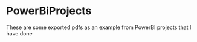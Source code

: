 # PowerBiProjects

These are some exported pdfs as an example from PowerBI projects that I have done
